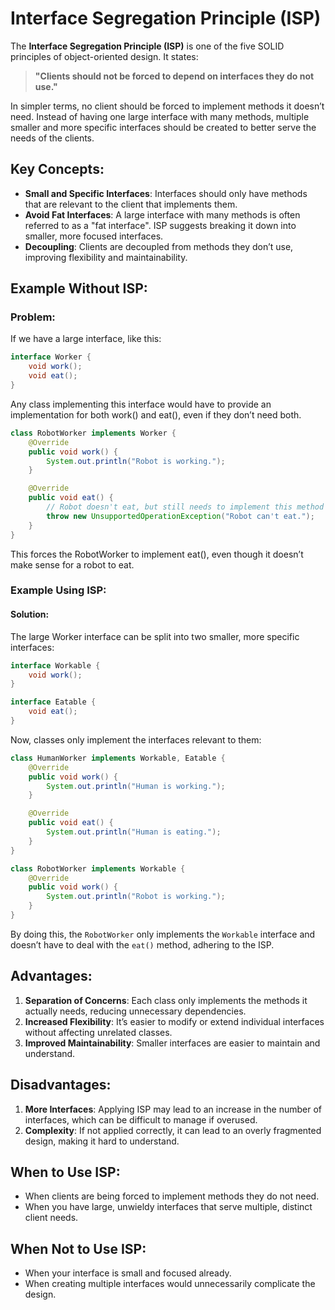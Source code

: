 # Interface Segregation Principle (ISP)

The **Interface Segregation Principle (ISP)** is one of the five SOLID principles of object-oriented design. It states:

> **"Clients should not be forced to depend on interfaces they do not use."**

In simpler terms, no client should be forced to implement methods it doesn’t need. Instead of having one large interface with many methods, multiple smaller and more specific interfaces should be created to better serve the needs of the clients.

## Key Concepts:
- **Small and Specific Interfaces**: Interfaces should only have methods that are relevant to the client that implements them.
- **Avoid Fat Interfaces**: A large interface with many methods is often referred to as a "fat interface". ISP suggests breaking it down into smaller, more focused interfaces.
- **Decoupling**: Clients are decoupled from methods they don’t use, improving flexibility and maintainability.

## Example Without ISP:

### Problem:
If we have a large interface, like this:

```java
interface Worker {
    void work();
    void eat();
}
```
Any class implementing this interface would have to provide an implementation for both work() and eat(), even if they don’t need both.
```java
class RobotWorker implements Worker {
    @Override
    public void work() {
        System.out.println("Robot is working.");
    }

    @Override
    public void eat() {
        // Robot doesn't eat, but still needs to implement this method
        throw new UnsupportedOperationException("Robot can't eat.");
    }
}
```
This forces the RobotWorker to implement eat(), even though it doesn’t make sense for a robot to eat.

### Example Using ISP:

#### Solution:
The large Worker interface can be split into two smaller, more specific interfaces:
```java
interface Workable {
    void work();
}

interface Eatable {
    void eat();
}
```
Now, classes only implement the interfaces relevant to them:
```java
class HumanWorker implements Workable, Eatable {
    @Override
    public void work() {
        System.out.println("Human is working.");
    }

    @Override
    public void eat() {
        System.out.println("Human is eating.");
    }
}

class RobotWorker implements Workable {
    @Override
    public void work() {
        System.out.println("Robot is working.");
    }
}
```
By doing this, the `RobotWorker` only implements the `Workable` interface and doesn’t have to deal with the `eat()` method, adhering to the ISP.

## Advantages:

1. **Separation of Concerns**: Each class only implements the methods it actually needs, reducing unnecessary dependencies.
2. **Increased Flexibility**: It’s easier to modify or extend individual interfaces without affecting unrelated classes.
3. **Improved Maintainability**: Smaller interfaces are easier to maintain and understand.

## Disadvantages:

1. **More Interfaces**: Applying ISP may lead to an increase in the number of interfaces, which can be difficult to manage if overused.
2. **Complexity**: If not applied correctly, it can lead to an overly fragmented design, making it hard to understand.

## When to Use ISP:

- When clients are being forced to implement methods they do not need.
- When you have large, unwieldy interfaces that serve multiple, distinct client needs.

## When Not to Use ISP:

- When your interface is small and focused already.
- When creating multiple interfaces would unnecessarily complicate the design.